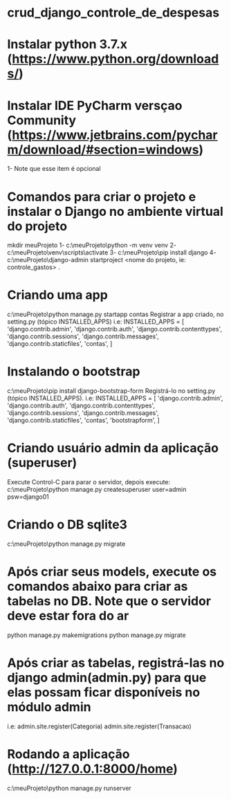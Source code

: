 # crud_django_controle_de_despesas
# Instalar python 3.7.x (https://www.python.org/downloads/)
# Instalar IDE PyCharm versçao Community (https://www.jetbrains.com/pycharm/download/#section=windows) 
1- Note que esse item é opcional

# Comandos para criar o projeto e instalar o Django no ambiente virtual do projeto
mkdir meuProjeto
1- c:\meuProjeto\python -m venv venv
2- c:\meuProjeto\venv\scripts\activate
3- c:\meuProjeto\pip install django
4- c:\meuProjeto\django-admin startproject <nome do projeto, ie: controle_gastos> .

# Criando uma app
c:\meuProjeto\python manage.py startapp contas
Registrar a app criado, no setting.py (tópico INSTALLED_APPS)
 i.e: 
 INSTALLED_APPS = [
    'django.contrib.admin',
    'django.contrib.auth',
    'django.contrib.contenttypes',
    'django.contrib.sessions',
    'django.contrib.messages',
    'django.contrib.staticfiles',
    'contas',
]


# Instalando o bootstrap
c:\meuProjeto\pip install django-bootstrap-form
Registrá-lo no setting.py (tópico INSTALLED_APPS).
 i.e: 
 INSTALLED_APPS = [
    'django.contrib.admin',
    'django.contrib.auth',
    'django.contrib.contenttypes',
    'django.contrib.sessions',
    'django.contrib.messages',
    'django.contrib.staticfiles',
    'contas',
    'bootstrapform',
]

# Criando usuário admin da aplicação (superuser)
Execute Control-C para parar o servidor, depois execute:
c:\meuProjeto\python manage.py createsuperuser
user=admin
psw=django01

# Criando o DB sqlite3
c:\meuProjeto\python manage.py migrate

# Após criar seus models, execute os comandos abaixo para criar as tabelas no DB. Note que o servidor deve estar fora do ar
python manage.py makemigrations
python manage.py migrate

# Após criar as tabelas, registrá-las no django admin(admin.py) para que elas possam ficar disponíveis no módulo admin
i.e:
admin.site.register(Categoria)
admin.site.register(Transacao)

# Rodando a aplicação (http://127.0.0.1:8000/home)
c:\meuProjeto\python manage.py runserver







